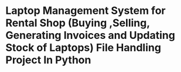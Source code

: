 # Laptop Management System for Rental Shop (Buying ,Selling, Generating Invoices and Updating Stock of Laptops) File Handling Project In Python
